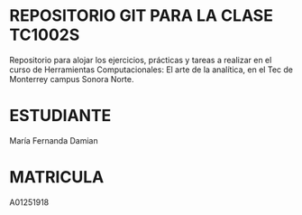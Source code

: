 # REPOSITORIO GIT PARA LA CLASE TC1002S
Repositorio para alojar los ejercicios, prácticas y tareas a realizar en el curso de Herramientas Computacionales: El arte de la analítica, en el Tec de Monterrey campus Sonora Norte.

# ESTUDIANTE
María Fernanda Damian

# MATRICULA
A01251918
